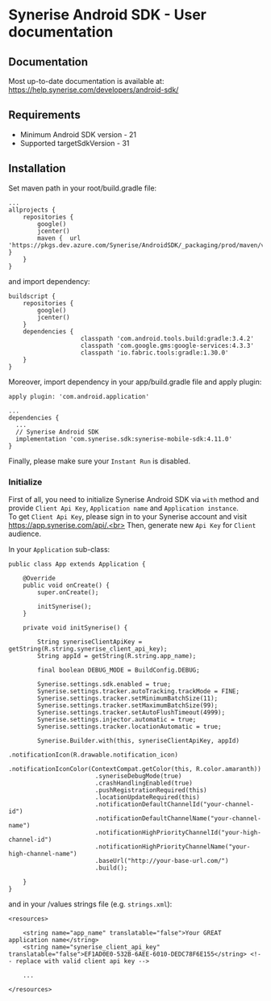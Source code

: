 # Synerise Android SDK - User documentation

## Documentation
Most up-to-date documentation is available at: https://help.synerise.com/developers/android-sdk/
## Requirements

- Minimum Android SDK version - 21
- Supported targetSdkVersion - 31

## Installation

Set maven path in your root/build.gradle file:
```
...
allprojects {
    repositories {
        google()
        jcenter()
        maven {  url 'https://pkgs.dev.azure.com/Synerise/AndroidSDK/_packaging/prod/maven/v1' }
    }
}
```

and import dependency:
```
buildscript {
    repositories {
        google()
        jcenter()
    }
    dependencies {
                    classpath 'com.android.tools.build:gradle:3.4.2'
                    classpath 'com.google.gms:google-services:4.3.3'
                    classpath 'io.fabric.tools:gradle:1.30.0'
    }
}
```

Moreover, import dependency in your app/build.gradle file and apply plugin:
```
apply plugin: 'com.android.application'
```
```
...
dependencies {
  ...
  // Synerise Android SDK
  implementation 'com.synerise.sdk:synerise-mobile-sdk:4.11.0'
}
```

Finally, please make sure your `Instant Run` is disabled.

### Initialize

First of all, you need to initialize Synerise Android SDK via `with` method and provide `Client Api Key`, `Application name` and `Application instance`.<br>
To get `Client Api Key`, please sign in to your Synerise account and visit https://app.synerise.com/api/.<br>
Then, generate new `Api Key` for `Client` audience.<br>

In your `Application` sub-class:

```
public class App extends Application {

    @Override
    public void onCreate() {
        super.onCreate();

        initSynerise();
    }

    private void initSynerise() {

        String syneriseClientApiKey = getString(R.string.synerise_client_api_key);
        String appId = getString(R.string.app_name);

        final boolean DEBUG_MODE = BuildConfig.DEBUG;

        Synerise.settings.sdk.enabled = true;
        Synerise.settings.tracker.autoTracking.trackMode = FINE;
        Synerise.settings.tracker.setMinimumBatchSize(11);
        Synerise.settings.tracker.setMaximumBatchSize(99);
        Synerise.settings.tracker.setAutoFlushTimeout(4999);
        Synerise.settings.injector.automatic = true;
        Synerise.settings.tracker.locationAutomatic = true;

        Synerise.Builder.with(this, syneriseClientApiKey, appId)
                        .notificationIcon(R.drawable.notification_icon)
                        .notificationIconColor(ContextCompat.getColor(this, R.color.amaranth))
                        .syneriseDebugMode(true)
                        .crashHandlingEnabled(true)
                        .pushRegistrationRequired(this)
                        .locationUpdateRequired(this)
                        .notificationDefaultChannelId("your-channel-id")
                        .notificationDefaultChannelName("your-channel-name")
                        .notificationHighPriorityChannelId("your-high-channel-id")
                        .notificationHighPriorityChannelName("your-high-channel-name")
                        .baseUrl("http://your-base-url.com/")
                        .build();

    }
}
```

and in your /values strings file (e.g. `strings.xml`):

```
<resources>

    <string name="app_name" translatable="false">Your GREAT application name</string>
    <string name="synerise_client_api_key" translatable="false">EF1AD0E0-532B-6AEE-6010-DEDC78F6E155</string> <!-- replace with valid client api key -->

    ...

</resources>
```
